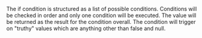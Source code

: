 The if condition is structured as a list of possible conditions. Conditions will be checked in order and only one condition will be executed. The value will be returned as the result for the condition overall. The condition will trigger on "truthy" values which are anything other than false and null.